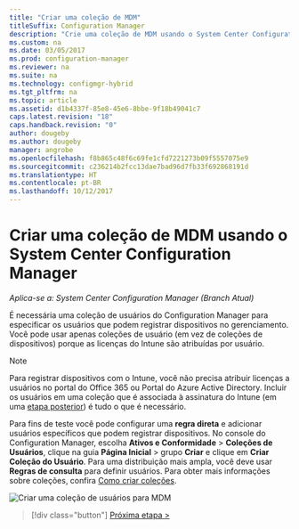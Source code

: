 ```yaml
---
title: "Criar uma coleção de MDM"
titleSuffix: Configuration Manager
description: "Crie uma coleção de MDM usando o System Center Configuration Manager."
ms.custom: na
ms.date: 03/05/2017
ms.prod: configuration-manager
ms.reviewer: na
ms.suite: na
ms.technology: configmgr-hybrid
ms.tgt_pltfrm: na
ms.topic: article
ms.assetid: d1b4337f-85e8-45e6-8bbe-9f18b49041c7
caps.latest.revision: "18"
caps.handback.revision: "0"
author: dougeby
ms.author: dougeby
manager: angrobe
ms.openlocfilehash: f8b865c48f6c69fe1cfd7221273b09f5557075e9
ms.sourcegitcommit: c236214b2fcc13dae7bad96d7fb33f692868191d
ms.translationtype: HT
ms.contentlocale: pt-BR
ms.lasthandoff: 10/12/2017
---
```

# <a name="create-an-mdm-collection-with-system-center-configuration-manager-and-microsoft-intune"></a>Criar uma coleção de MDM usando o System Center Configuration Manager

*Aplica-se a: System Center Configuration Manager (Branch Atual)*

É necessária uma coleção de usuários do Configuration Manager para especificar os usuários que podem registrar dispositivos no gerenciamento. Você pode usar apenas coleções de usuário (em vez de coleções de dispositivos) porque as licenças do Intune são atribuídas por usuário.

> [!NOTE]
> Para registrar dispositivos com o Intune, você não precisa atribuir licenças a usuários no portal do Office 365 ou Portal do Azure Active Directory. Incluir os usuários em uma coleção que é associada à assinatura do Intune (em uma [etapa posterior](configure-intune-subscription.md)) é tudo o que é necessário.

Para fins de teste você pode configurar uma **regra direta** e adicionar usuários específicos que podem registrar dispositivos. No console do Configuration Manager, escolha **Ativos e Conformidade** > **Coleções de Usuários**, clique na guia **Página Inicial** > grupo **Criar** e clique em **Criar Coleção do Usuário**. Para uma distribuição mais ampla, você deve usar **Regras de consulta** para definir usuários. Para obter mais informações sobre coleções, confira [Como criar coleções](https://technet.microsoft.com/library/mt629371.aspx).

![Criar uma coleção de usuários para MDM](../media/mdm-create-user-collection.png)

> [!div class="button"]
[Próxima etapa >](confirm-dns.md)
